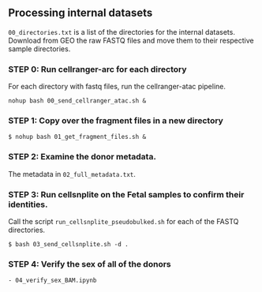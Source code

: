 ## Processing internal datasets

`00_directories.txt` is a list of the directories for the internal datasets. Download from GEO the raw FASTQ files and move them to their respective sample directories.

### STEP 0: Run cellranger-arc for each directory
For each directory with fastq files, run the cellranger-atac pipeline.
```
nohup bash 00_send_cellranger_atac.sh &
```

### STEP 1: Copy over the fragment files in a new directory
```
$ nohup bash 01_get_fragment_files.sh & 
```

### STEP 2: Examine the donor metadata. 
The metadata in `02_full_metadata.txt`.

### STEP 3: Run cellsnplite on the Fetal samples to confirm their identities.
Call the script `run_cellsnplite_pseudobulked.sh` for each of the FASTQ directories.
```
$ bash 03_send_cellsnplite.sh -d .
```

### STEP 4: Verify the sex of all of the donors
`- 04_verify_sex_BAM.ipynb`
